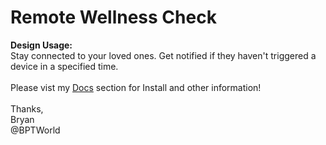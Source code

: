 # Remote Wellness Check
<b>Design Usage:</b><br>
Stay connected to your loved ones. Get notified if they haven't triggered a device in a specified time.<br><br>
Please vist my <a href='https://github.com/bptworld/Hubitat/tree/master/Docs' target='_blank'>Docs</a> section for Install and other information!
<br><br>
Thanks,<br>
Bryan<br>
@BPTWorld
